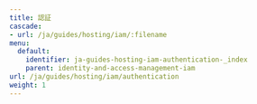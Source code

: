 ```yaml
---
title: 認証
cascade:
- url: /ja/guides/hosting/iam/:filename
menu:
  default:
    identifier: ja-guides-hosting-iam-authentication-_index
    parent: identity-and-access-management-iam
url: /ja/guides/hosting/iam/authentication
weight: 1
---
```


